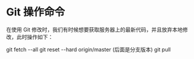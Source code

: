 # Git 操作命令
在使用 Git 修改时，我们有时候想要获取服务器上的最新代码，并且放弃本地修改，此时操作如下：

git fetch --all
git reset --hard origin/master  (后面是分支版本)
git pull
